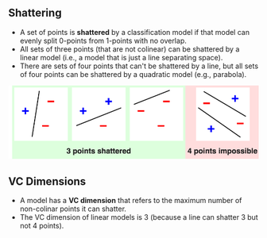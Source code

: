 ## Shattering

* A set of points is **shattered** by a classification model if that model can evenly split 0-points from 1-points with no overlap.
* All sets of three points (that are not colinear) can be shattered by a linear model (i.e., a model that is just a line separating space).
* There are sets of four points that can't be shattered by a line, but all sets of four points can be shattered by a quadratic model (e.g., parabola).

![](images/shattering.png)

## VC Dimensions

* A model has a **VC dimension** that refers to the maximum number of non-colinar points it can shatter.
* The VC dimension of linear models is 3 (because a line can shatter 3 but not 4 points).
